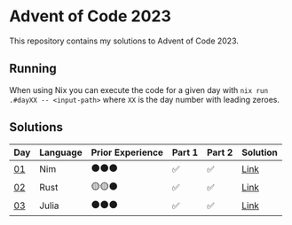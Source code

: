 # Advent of Code 2023

This repository contains my solutions to Advent of Code 2023.

## Running

When using Nix you can execute the code for a given day with `nix run .#dayXX -- <input-path>` where `XX` is the day number with leading zeroes.

## Solutions

| Day                                       | Language | Prior Experience | Part 1 | Part 2 | Solution                  |
| ----------------------------------------- | -------- | ---------------- | ------ | ------ | ------------------------- |
| [01](https://adventofcode.com/2023/day/1) | Nim      | ⚫⚫⚫           | ✅     | ✅     | [Link](day01/main.nim)    |
| [02](https://adventofcode.com/2023/day/2) | Rust     | 🟡🟡⚫           | ✅     | ✅     | [Link](day02/src/main.rs) |
| [03](https://adventofcode.com/2023/day/3) | Julia    | ⚫⚫⚫           | ✅     | ✅     | [Link](day03/main.jl)     |
